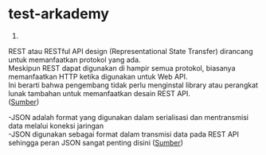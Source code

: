 # test-arkademy

1.  
REST atau RESTful API design (Representational State Transfer) dirancang untuk memanfaatkan protokol yang ada.  
Meskipun REST dapat digunakan di hampir semua protokol, biasanya memanfaatkan HTTP ketika digunakan untuk Web API.  
Ini berarti bahwa pengembang tidak perlu menginstal library atau perangkat lunak tambahan untuk memanfaatkan desain REST API.  
([Sumber](https://www.mulesoft.com/resources/api/what-is-rest-api-design))

-JSON adalah format yang digunakan dalam serialisasi dan mentransmisi data melalui koneksi jaringan  
-JSON digunakan sebagai format dalam transmisi data pada REST API sehingga peran JSON sangat penting disini
([Sumber](https://stackoverflow.com/questions/383692/what-is-json-and-why-would-i-use-it))

